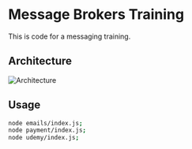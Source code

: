 # Message Brokers Training

This is code for a messaging training.

## Architecture

![Architecture](https://user-images.githubusercontent.com/30202634/134742202-67ee343a-f900-47cb-bb6b-86233b44c962.jpg)

## Usage
```bash
node emails/index.js;
node payment/index.js;
node udemy/index.js;
```
